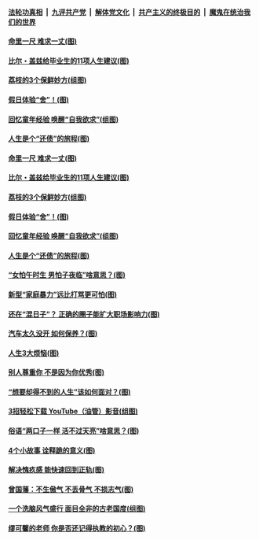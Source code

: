 

####  [法轮功真相](../../../../basic/blob/master/README.md?t=06220402) &nbsp;|&nbsp; [九评共产党](../../../../9ping.md/blob/master/README.md?t=06220402) &nbsp;|&nbsp; [解体党文化](../../../../jtdwh.md/blob/master/README.md?t=06220402)  &nbsp;|&nbsp; [共产主义的终极目的](../../../../gczydzjmd.md/blob/master/README.md?t=06220402) &nbsp;|&nbsp; [魔鬼在统治我们的世界](../../../../mgztzwmdsj.md/blob/master/README.md?t=06220402) 

#### [命里一尺 难求一丈(图)](../pages/p8/936782.md?t=06220402) 

#### [比尔・盖兹给毕业生的11项人生建议(图)](../pages/p8/936231.md?t=06220402) 

#### [荔枝的3个保鲜妙方(组图)](../pages/p8/936950.md?t=06220402) 

#### [假日体验“舍”！(图)](../pages/p8/937183.md?t=06220402) 

#### [回忆童年经验 唤醒“自我欲求”(组图)](../pages/p8/937082.md?t=06220402) 

#### [人生是个“还债”的旅程(图)](../pages/p8/936768.md?t=06220402) 

#### [命里一尺 难求一丈(图)](../pages/p8/936782.md?t=06220402) 

#### [比尔・盖兹给毕业生的11项人生建议(图)](../pages/p8/936231.md?t=06220402) 

#### [荔枝的3个保鲜妙方(组图)](../pages/p8/936950.md?t=06220402) 

#### [假日体验“舍”！(图)](../pages/p8/937183.md?t=06220402) 

#### [回忆童年经验 唤醒“自我欲求”(组图)](../pages/p8/937082.md?t=06220402) 

#### [人生是个“还债”的旅程(图)](../pages/p8/936768.md?t=06220402) 

#### [“女怕午时生 男怕子夜临”啥意思？(图)](../pages/p8/937081.md?t=06220402) 

#### [新型“家庭暴力”远比打骂更可怕(图)](../pages/p8/936230.md?t=06220402) 

#### [还在“混日子”？ 正确的圈子能扩大职场影响力(图)](../pages/p8/937049.md?t=06220402) 

#### [汽车太久没开 如何保养？(图)](../pages/p8/937035.md?t=06220402) 

#### [人生3大烦恼(图)](../pages/p8/936959.md?t=06220402) 

#### [别人尊重你 不是因为你优秀(图)](../pages/p8/936253.md?t=06220402) 

#### [“想要却得不到的人生”该如何面对？(图)](../pages/p8/936933.md?t=06220402) 

#### [3招轻松下载 YouTube（油管）影音(组图)](../pages/p8/936922.md?t=06220402) 

#### [俗语“两口子一样 活不过天亮”啥意思？(图)](../pages/p8/936917.md?t=06220402) 

#### [4个小故事 诠释跪的意义(图)](../pages/p8/936353.md?t=06220402) 

#### [解决愧疚感 能快速回到正轨(图)](../pages/p8/936834.md?t=06220402) 

#### [曾国藩：不生傲气 不丢骨气 不损志气(图)](../pages/p8/936248.md?t=06220402) 

#### [一个洗脑风气盛行 面目全非的古老国度(组图)](../pages/p8/936759.md?t=06220402) 

#### [缪可馨的老师 你是否还记得执教的初心？(图)](../pages/p8/936737.md?t=06220402) 


